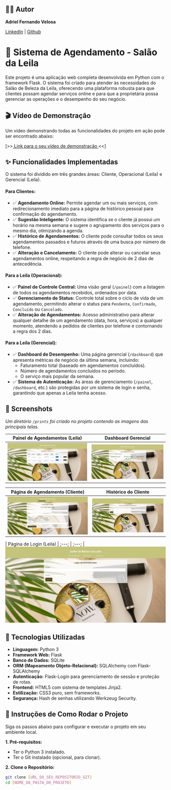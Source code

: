 ## 👨‍💻 Autor

**Adriel Fernando Velosa**

[LinkedIn](https://www.linkedin.com/in/adrielvelosa/) | [Github](https://github.com/adrielvelosa)


# 💈 Sistema de Agendamento - Salão da Leila

Este projeto é uma aplicação web completa desenvolvida em Python com o framework Flask. O sistema foi criado para atender às necessidades do Salão de Beleza da Leila, oferecendo uma plataforma robusta para que clientes possam agendar serviços online e para que a proprietária possa gerenciar as operações e o desempenho do seu negócio.


## 🎬 Vídeo de Demonstração

Um vídeo demonstrando todas as funcionalidades do projeto em ação pode ser encontrado abaixo:

[>>[ Link para o seu vídeo de demonstração ](https://drive.google.com/file/d/1FoJgr5Vrz_KWW5QUg7nR-LBrRhRGuIYG/view?usp=sharing&t=14)<<] 



## ✨ Funcionalidades Implementadas

O sistema foi dividido em três grandes áreas: Cliente, Operacional (Leila) e Gerencial (Leila).

#### Para Clientes:
- ✅ **Agendamento Online:** Permite agendar um ou mais serviços, com redirecionamento imediato para a página de histórico pessoal para confirmação do agendamento.
- ✅ **Sugestão Inteligente:** O sistema identifica se o cliente já possui um horário na mesma semana e sugere o agrupamento dos serviços para o mesmo dia, otimizando a agenda.
- ✅ **Histórico de Agendamentos:** O cliente pode consultar todos os seus agendamentos passados e futuros através de uma busca por número de telefone.
- ✅ **Alteração e Cancelamento:** O cliente pode alterar ou cancelar seus agendamentos online, respeitando a regra de negócio de 2 dias de antecedência.

#### Para a Leila (Operacional):
- ✅ **Painel de Controle Central:** Uma visão geral (`/painel`) com a listagem de todos os agendamentos recebidos, ordenados por data.
- ✅ **Gerenciamento de Status:** Controle total sobre o ciclo de vida de um agendamento, permitindo alterar o status para `Pendente`, `Confirmado`, `Concluído` ou `Cancelado`.
- ✅ **Alteração de Agendamentos:** Acesso administrativo para alterar qualquer detalhe de um agendamento (data, hora, serviços) a qualquer momento, atendendo a pedidos de clientes por telefone e contornando a regra dos 2 dias.

#### Para a Leila (Gerencial):
- ✅ **Dashboard de Desempenho:** Uma página gerencial (`/dashboard`) que apresenta métricas de negócio da última semana, incluindo:
  - Faturamento total (baseado em agendamentos concluídos).
  - Número de agendamentos concluídos no período.
  - O serviço mais popular da semana.
- ✅ **Sistema de Autenticação:** As áreas de gerenciamento (`/painel`, `/dashboard`, etc.) são protegidas por um sistema de login e senha, garantindo que apenas a Leila tenha acesso.


## 📸 Screenshots

*Um diretório `/prints` foi criado no projeto contendo as imagens das principais telas.*

| Painel de Agendamentos (Leila) | Dashboard Gerencial |
| :---: | :---: |
| ![Painel de Agendamentos](prints/painel.png) | ![Dashboard Gerencial](prints/dashboard.png) |

| Página de Agendamento (Cliente) | Histórico do Cliente |
| :---: | :---: |
| ![Página de Agendamento](prints/agendamento.png) | ![Histórico do Cliente](prints/historico.png) |

| Página de Login (Leila)
| ;---; | ;---;
| ![Página de Login](prints/login.png)


## 🚀 Tecnologias Utilizadas

* **Linguagem:** Python 3
* **Framework Web:** Flask
* **Banco de Dados:** SQLite
* **ORM (Mapeamento Objeto-Relacional):** SQLAlchemy com Flask-SQLAlchemy
* **Autenticação:** Flask-Login para gerenciamento de sessão e proteção de rotas.
* **Frontend:** HTML5 com sistema de templates Jinja2.
* **Estilização:** CSS3 puro, sem frameworks.
* **Segurança:** Hash de senhas utilizando Werkzeug Security.


## 🔧 Instruções de Como Rodar o Projeto

Siga os passos abaixo para configurar e executar o projeto em seu ambiente local.

**1. Pré-requisitos:**
- Ter o Python 3 instalado.
- Ter o Git instalado (opcional, para clonar).

**2. Clone o Repositório:**
```bash
git clone [URL_DO_SEU_REPOSITORIO_GIT]
cd [NOME_DA_PASTA_DO_PROJETO]
